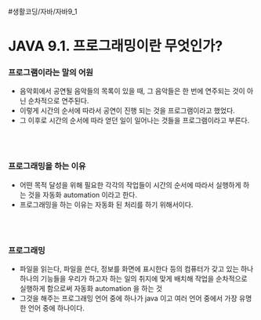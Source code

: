 #생활코딩/자바/자바9_1
# JAVA 9.1. 프로그래밍이란 무엇인가?
### 프로그램이라는 말의 어원
- 음악회에서 공연될 음악들의 목록이 있을 때, 그 음악들은 한 번에 연주되는 것이 아닌 순차적으로 연주된다.
- 이렇게 시간의 순서에 따라서 공연이 진행 되는 것을 프로그램이라고 했었다.
- 그 이후로 시간의 순서에 따라 얻던 일이 일어나는 것들을 프로그램이라고 부른다.

<br><br>
### 프로그래밍을 하는 이유
- 어떤 목적 달성을 위해 필요한 각각의 작업들이 시간의 순서에 따라서 실행하게 하는 것을 자동화 automation 이라고 한다.
- 프로그래밍을 하는 이유는 자동화 된 처리를 하기 위해서이다.

<br><br>
### 프로그래밍
- 파일을 읽는다, 파일을 쓴다, 정보를 화면에 표시한다 등의 컴퓨터가 갖고 있는 하나 하나의 기능들을 우리가 하고자 하는 일의 취지에 맞게 배치해 작업을 순차적으로 실행하게 함으로써 자동화 automation 을 하는 것
- 그것을 해주는 프로그래밍 언어 중에 하나가 java 이고 여러 언어 중에서 가장 유명한 언어 중에 하나이다.
